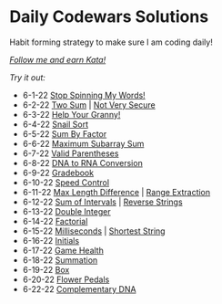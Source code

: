 # Daily Codewars Solutions
Habit forming strategy to make sure I am coding daily!

[_Follow me and earn Kata!_](https://www.codewars.com/users/nuiben)

_Try it out:_
- 6-1-22 [Stop Spinning My Words!](https://www.codewars.com/kata/5264d2b162488dc400000001)
- 6-2-22 [Two Sum](https://www.codewars.com/kata/52c31f8e6605bcc646000082) | [Not Very Secure](https://www.codewars.com/kata/526dbd6c8c0eb53254000110)
- 6-3-22 [Help Your Granny!](https://www.codewars.com/kata/5536a85b6ed4ee5a78000035)
- 6-4-22 [Snail Sort](https://www.codewars.com/kata/521c2db8ddc89b9b7a0000c1)
- 6-5-22 [Sum By Factor](https://www.codewars.com/kata/54d496788776e49e6b00052f)
- 6-6-22 [Maximum Subarray Sum](https://www.codewars.com/kata/54521e9ec8e60bc4de000d6c)
- 6-7-22 [Valid Parentheses](https://www.codewars.com/kata/52774a314c2333f0a7000688)
- 6-8-22 [DNA to RNA Conversion](https://www.codewars.com/kata/5556282156230d0e5e000089)
- 6-9-22 [Gradebook](https://www.codewars.com/kata/55cbd4ba903825f7970000f5)
- 6-10-22 [Speed Control](https://www.codewars.com/kata/56484848ba95170a8000004d)
- 6-11-22 [Max Length Difference](https://www.codewars.com/kata/5663f5305102699bad000056) | [Range Extraction](https://www.codewars.com/kata/51ba717bb08c1cd60f00002f)
- 6-12-22 [Sum of Intervals](https://www.codewars.com/kata/52b7ed099cdc285c300001cd) | [Reverse Strings](https://www.codewars.com/kata/5168bb5dfe9a00b126000018)
- 6-13-22 [Double Integer](https://www.codewars.com/kata/53ee5429ba190077850011d4)
- 6-14-22 [Factorial](https://www.codewars.com/kata/57a049e253ba33ac5e000212)
- 6-15-22 [Milliseconds](https://www.codewars.com/kata/55f9bca8ecaa9eac7100004) | [Shortest String](https://www.codewars.com/kata/57cebe1dc6fdc20c57000ac9)
- 6-16-22 [Initials](https://www.codewars.com/kata/57eadb7ecd143f4c9c0000a3)
- 6-17-22 [Game Health](https://www.codewars.com/kata/586c1cf4b98de0399300001d)
- 6-18-22 [Summation](https://www.codewars.com/kata/55d24f55d7dd296eb9000030)
- 6-19-22 [Box](https://www.codewars.com/kata/565f5825379664a26b00007c)
- 6-20-22 [Flower Pedals](https://www.codewars.com/kata/57f24e6a18e9fad8eb000296)
- 6-22-22 [Complementary DNA](https://www.codewars.com/kata/554e4a2f232cdd87d9000038)

